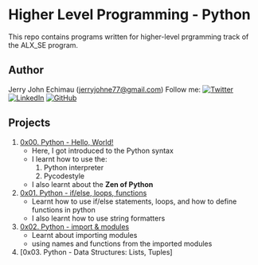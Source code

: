 # Higher Level Programming - Python

This repo contains programs written for higher-level prgramming track of the ALX_SE program.

## Author
Jerry John Echimau (jerryjohne77@gmail.com)
Follow me:
[![Twitter](https://img.shields.io/twitter/url?label=Follow&style=social&url=https%3A%2F%2Ftwitter.com%2Fjerry_e_john)](https://twitter.com/jerry_e_john)
[![LinkedIn](https://img.shields.io/badge/LinkedIn-Connect-blue?style=social&logo=linkedin)](https://www.linkedin.com/in/echimau)
[![GitHub](https://img.shields.io/badge/GitHub-Profile-blue?style=social&logo=github)](https://github.com/JerryEchimau)


## Projects

1. [0x00. Python - Hello, World!](https://github.com/JerryEchimau/alx-higher_level_programming/tree/master/0x00-python-hello_world)
	- Here, I got introduced to the Python syntax
	- I learnt how to use the:
		1. Python interpreter
		2. Pycodestyle
	- I also learnt about the **Zen of Python**
2. [0x01. Python - if/else, loops, functions](https://github.com/JerryEchimau/alx-higher_level_programming/tree/master/0x01-python-if_else_loops_functions)
	- Learnt how to use if/else statements, loops, and how to define functions in python
	- I also learnt how to use string formatters
3. [0x02. Python - import & modules](https://github.com/JerryEchimau/alx-higher_level_programming/tree/master/0x02-python-import_modules)
	- Learnt about importing modules
	- using names and functions from the imported modules
4. [0x03. Python - Data Structures: Lists, Tuples]
